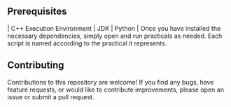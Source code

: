 
## Prerequisites
| C++ Execution Environment | JDK | Python |
Once you have installed the necessary dependencies, simply open and run practicals as needed. Each script is named according to the practical it represents.

## Contributing

Contributions to this repository are welcome! If you find any bugs, have feature requests, or would like to contribute improvements, please open an issue or submit a pull request.
